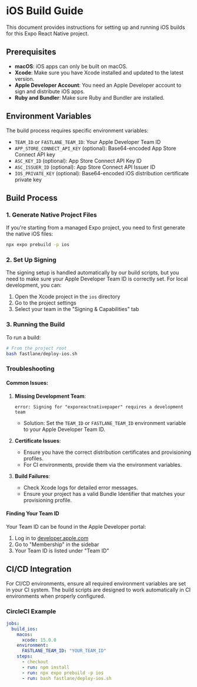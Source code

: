 # iOS Build Guide

This document provides instructions for setting up and running iOS builds for this Expo React Native project.

## Prerequisites

- **macOS**: iOS apps can only be built on macOS.
- **Xcode**: Make sure you have Xcode installed and updated to the latest version.
- **Apple Developer Account**: You need an Apple Developer account to sign and distribute iOS apps.
- **Ruby and Bundler**: Make sure Ruby and Bundler are installed.

## Environment Variables

The build process requires specific environment variables:

- `TEAM_ID` or `FASTLANE_TEAM_ID`: Your Apple Developer Team ID
- `APP_STORE_CONNECT_API_KEY` (optional): Base64-encoded App Store Connect API key
- `ASC_KEY_ID` (optional): App Store Connect API Key ID
- `ASC_ISSUER_ID` (optional): App Store Connect API Issuer ID
- `IOS_PRIVATE_KEY` (optional): Base64-encoded iOS distribution certificate private key

## Build Process

### 1. Generate Native Project Files

If you're starting from a managed Expo project, you need to first generate the native iOS files:

```bash
npx expo prebuild -p ios
```

### 2. Set Up Signing

The signing setup is handled automatically by our build scripts, but you need to make sure your Apple Developer Team ID is correctly set. For local development, you can:

1. Open the Xcode project in the `ios` directory
2. Go to the project settings
3. Select your team in the "Signing & Capabilities" tab

### 3. Running the Build

To run a build:

```bash
# From the project root
bash fastlane/deploy-ios.sh
```

### Troubleshooting

#### Common Issues:

1. **Missing Development Team**:

   ```
   error: Signing for "exporeactnativepaper" requires a development team
   ```

   - Solution: Set the `TEAM_ID` or `FASTLANE_TEAM_ID` environment variable to your Apple Developer Team ID.
2. **Certificate Issues**:

   - Ensure you have the correct distribution certificates and provisioning profiles.
   - For CI environments, provide them via the environment variables.
3. **Build Failures**:

   - Check Xcode logs for detailed error messages.
   - Ensure your project has a valid Bundle Identifier that matches your provisioning profile.

#### Finding Your Team ID

Your Team ID can be found in the Apple Developer portal:

1. Log in to [developer.apple.com](https://developer.apple.com)
2. Go to "Membership" in the sidebar
3. Your Team ID is listed under "Team ID"

## CI/CD Integration

For CI/CD environments, ensure all required environment variables are set in your CI system. The build scripts are designed to work automatically in CI environments when properly configured.

### CircleCI Example

```yaml
jobs:
  build_ios:
    macos:
      xcode: 15.0.0
    environment:
      FASTLANE_TEAM_ID: "YOUR_TEAM_ID"
    steps:
      - checkout
      - run: npm install
      - run: npx expo prebuild -p ios
      - run: bash fastlane/deploy-ios.sh
```
